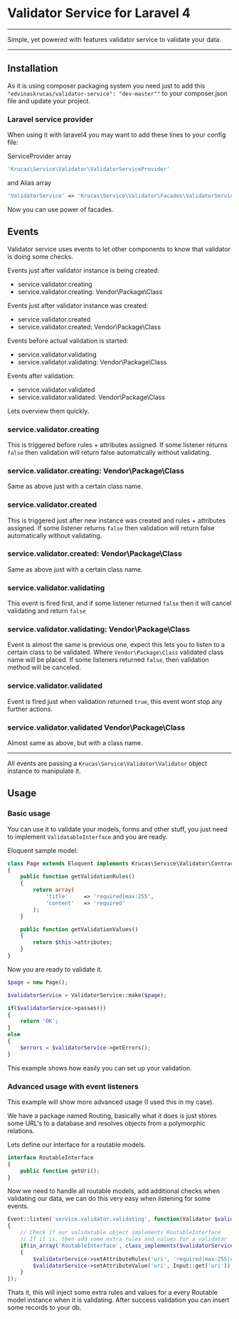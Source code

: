 # Validator Service for Laravel 4

---

Simple, yet powered with features validator service to validate your data.

---

## Installation

As it is using composer packaging system you need just to add this ```"edvinaskrucas/validator-service": "dev-master""``` to your composer.json file and update your project.

### Laravel service provider

When using it with laravel4 you may want to add these lines to your config file:

ServiceProvider array
```php
'Krucas\Service\Validator\ValidatorServiceProvider'
```

and Alias array
```php
'ValidatorService' => 'Krucas\Service\Validator\Facades\ValidatorService'
```

Now you can use power of facades.

## Events

Validator service uses events to let other components to know that validator is doing some checks.

Events just after validator instance is being created:
* service.validator.creating
* service.validator.creating: Vendor\Package\Class

Events just after validator instance was created:
* service.validator.created
* service.validator.created: Vendor\Package\Class

Events before actual validation is started:
* service.validator.validating
* service.validator.validating: Vendor\Package\Class

Events after validation:
* service.validator.validated
* service.validator.validated: Vendor\Package\Class

Lets overview them quickly.

### service.validator.creating

This is triggered before rules + attributes assigned. If some listener returns ```false``` then validation will return false automatically without validating.

### service.validator.creating: Vendor\Package\Class

Same as above just with a certain class name.

### service.validator.created

This is triggered just after new instance was created and rules + attributes assigned. If some listener returns ```false``` then validation will return false automatically without validating.

### service.validator.created: Vendor\Package\Class

Same as above just with a certain class name.

### service.validator.validating

This event is fired first, and if some listener returned ```false``` then it will cancel validating and return ```false```

### service.validator.validating: Vendor\Package\Class

Event is almost the same is previous one, expect this lets you to listen to a certain class to be validated.
Where ```Vendor\Package\Class``` validated class name will be placed.
If some listeners returned ```false```, then validation method will be canceled.

### service.validator.validated

Event is fired just when validation returned ```true```, this event wont stop any further actions.

### service.validator.validated Vendor\Package\Class

Almost same as above, but with a class name.

---

All events are passing a ```Krucas\Service\Validator\Validator``` object instance to manipulate it.

## Usage

### Basic usage

You can use it to validate your models, forms and other stuff, you just need to implement ```ValidatableInterface``` and you are ready.

Eloquent sample model:
```php
class Page extends Eloquent implements Krucas\Service\Validator\Contracts\ValidatableInterface
{
    public function getValidationRules()
    {
        return array(
            'title'     => 'required|max:255',
            'content'   => 'required'
        );
    }

    public function getValidationValues()
    {
        return $this->attributes;
    }
}
```

Now you are ready to validate it.
```php
$page = new Page();

$validatorService = ValidatorService::make($page);

if($validatorService->passes())
{
    return 'OK';
}
else
{
    $errors = $validatorService->getErrors();
}
```

This example shows how easily you can set up your validation.

### Advanced usage with event listeners

This example will show more advanced usage (I used this in my case).

We have a package named Routing, basically what it does is just stores some URL's to a database and resolves objects from a polymorphic relations.

Lets define our interface for a routable models.

```php
interface RoutableInterface
{
    public function getUri();
}
```

Now we need to handle all routable models, add additional checks when validating our data, we can do this very easy when listening for some events.
```php
Event::listen('service.validator.validating', function(Validator $validatorService)
{
    // Check if our validatable object implements RoutableInterface
    // If it is, then add some extra rules and values for a validator
    if(in_array('RoutableInterface', class_implements($validatorService->getValidatable())))
    {
        $validatorService->setAttributeRules('uri', 'required|max:255|unique:uri,uri');
        $validatorService->setAttributeValue('uri', Input::get('uri'));
    }
});
```

Thats it, this will inject some extra rules and values for a every Routable model instance when it is validating. After success validation you can insert some records to your db.
